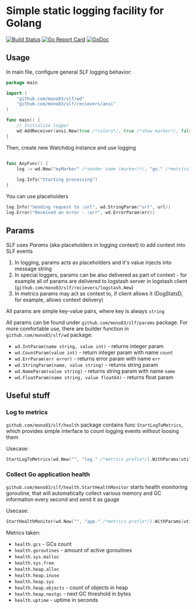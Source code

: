 # Simple static logging facility for Golang
[![Build Status](https://travis-ci.org/mono83/slf.svg)](https://travis-ci.org/mono83/slf)
[![Go Report Card](https://goreportcard.com/badge/github.com/mono83/slf)](https://goreportcard.com/report/github.com/mono83/slf)
[![GoDoc](https://godoc.org/github.com/mono83/slf?status.svg)](https://godoc.org/github.com/mono83/slf)

## Usage

In main file, configure general SLF logging behavior:

```go
package main

import (
    "github.com/mono83/slf/wd"
    "github.com/mono83/slf/recievers/ansi"
)

func main() {
    // Initialize logger
    wd.AddReceiver(ansi.New(true /*colors*/, true /*show marker*/, false /*async*/))
}

```

Then, create new Watchdog instance and use logging

```go

func AnyFunc() {
    log := wd.New("myMarker" /*sender name (marker)*/, "go." /*metrics prefix*/)
    
    log.Info("Starting processing")
}

```

You can use placeholders 

```go
log.Info("Sending request to :url", wd.StringParam("url", url))
log.Error("Received an error - :err", wd.ErrorParam(err))
```

## Params

SLF uses *Params* (aka placeholders in logging context) to add context into SLF events

1. In logging, params acts as placeholders and it's value injects into message string
2. In special loggers, params can be also delivered as part of context - for example all of params are delivered to logstash server in logstash client (`github.com/mono83/slf/recievers/logstash.New`)
3. In metrics params may act as context to, if client allows it (DogStatsD, for example, allows context delivery)

All params are simple key-value pairs, where key is always `string`

All params can be found under `github.com/mono83/slf/params` package. For more comfortable use, there are builder function in `github.com/mono83/slf/wd` package:

* `wd.IntParam(name string, value int)` - returns integer param
* `wd.CountParam(value int)` - return integer param with name `count`
* `wd.ErrParam(err error)` - returns error param with name `err`
* `wd.StringParam(name, value string)` - returns string param
* `wd.NameParam(value string)` - returns string param with name `name`
* `wd.FloatParam(name string, value float64)` - returns float param

## Useful stuff

### Log to metrics

`github.com/mono83/slf/health` package contains func `StartLogToMetrics`, which provides simple interface to
count logging events without loosing them 

Usecase:

```go
StartLogToMetrics(wd.New("", "log." /*metrics prefix*/).WithParams(util.HostParam()))
```

### Collect Go application health

`github.com/mono83/slf/health.StartHealthMonitor` starts health monitoring goroutine, that will automatically collect various memory and GC information every second and send it as gauge

Usecase:

```go
StartHealthMonitor(wd.New("", "app." /*metrics prefix*/).WithParams(util.HostParam()))
```

Metrics taken:

* `health.gcs` - GCs count
* `health.goroutines` - amount of active goroutines
* `health.sys.malloc`
* `health.sys.free`
* `health.heap.alloc`
* `health.heap.inuse`
* `health.heap.sys`
* `health.heap.objects` - count of objects in heap
* `health.heap.nextgc` - next GC threshold in bytes
* `health.uptime` - uptime in seconds
